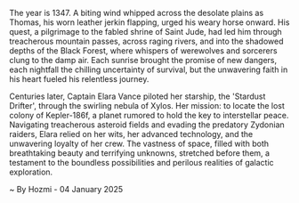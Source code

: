 
The year is 1347.  A biting wind whipped across the desolate plains as Thomas, his worn leather jerkin flapping, urged his weary horse onward.  His quest, a pilgrimage to the fabled shrine of Saint Jude, had led him through treacherous mountain passes, across raging rivers, and into the shadowed depths of the Black Forest, where whispers of werewolves and sorcerers clung to the damp air.  Each sunrise brought the promise of new dangers, each nightfall the chilling uncertainty of survival, but the unwavering faith in his heart fueled his relentless journey.

Centuries later,  Captain Elara Vance piloted her starship, the 'Stardust Drifter', through the swirling nebula of Xylos.  Her mission: to locate the lost colony of Kepler-186f, a planet rumored to hold the key to interstellar peace.  Navigating treacherous asteroid fields and evading the predatory Zydonian raiders, Elara relied on her wits, her advanced technology, and the unwavering loyalty of her crew. The vastness of space, filled with both breathtaking beauty and terrifying unknowns, stretched before them, a testament to the boundless possibilities and perilous realities of galactic exploration.

~ By Hozmi - 04 January 2025
